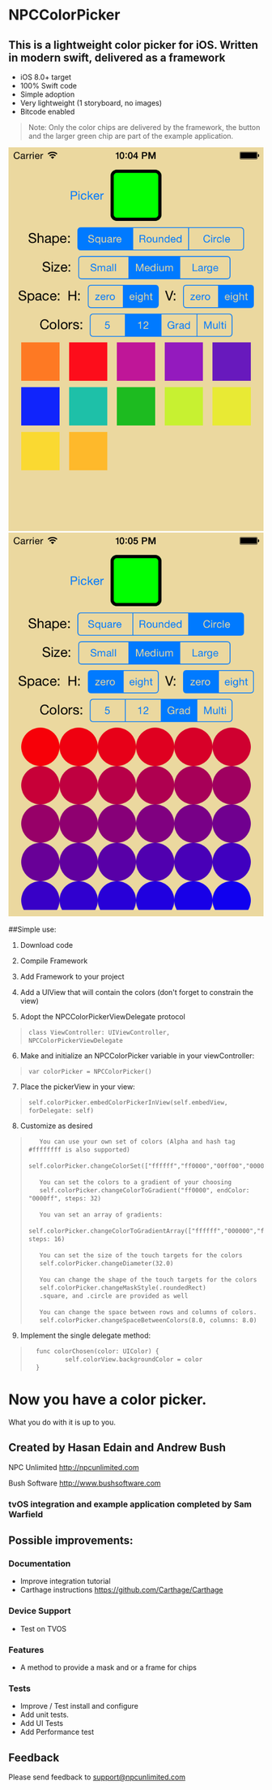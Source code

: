 # NPCColorPicker
## This is a lightweight color picker for iOS. Written in modern swift, delivered as a framework

* iOS 8.0+ target
* 100% Swift code
* Simple adoption
* Very lightweight (1 storyboard, no images)
* Bitcode enabled

>Note: Only the color chips are delivered by the framework, the button and the larger green chip are part of the example application.

![Default Configuration](https://github.com/HasanEdain/NPCColorPicker/blob/master/ReadmeScreenShots/DefaultConfig.png?raw=true)
![Custom Configuration](https://github.com/HasanEdain/NPCColorPicker/blob/master/ReadmeScreenShots/CustomConfig.png?raw=true)

##Simple use:
1. Download code

2. Compile Framework

3. Add Framework to your project

4. Add a UIView that will contain the colors (don't forget to constrain the view)

5. Adopt the NPCColorPickerViewDelegate protocol
>     class ViewController: UIViewController, NPCColorPickerViewDelegate
6. Make and initialize an NPCColorPicker variable in your viewController: 
>     var colorPicker = NPCColorPicker()

7. Place the pickerView in your view: 
>     self.colorPicker.embedColorPickerInView(self.embedView, forDelegate: self)

8. Customize as desired
>        You can use your own set of colors (Alpha and hash tag #ffffffff is also supported)
>        self.colorPicker.changeColorSet(["ffffff","ff0000","00ff00","0000ff","000000"])
>
>        You can set the colors to a gradient of your choosing
>        self.colorPicker.changeColorToGradient("ff0000", endColor: "0000ff", steps: 32)
>
>        You van set an array of gradients:
>        self.colorPicker.changeColorToGradientArray(["ffffff","000000","ff0000","00ff00","0000ff"], steps: 16)
>
>        You can set the size of the touch targets for the colors
>        self.colorPicker.changeDiameter(32.0)
>
>        You can change the shape of the touch targets for the colors
>        self.colorPicker.changeMaskStyle(.roundedRect)
>        .square, and .circle are provided as well
>
>        You can change the space between rows and columns of colors.
>        self.colorPicker.changeSpaceBetweenColors(8.0, columns: 8.0)

9. Implement the single delegate method:
>	    func colorChosen(color: UIColor) {
>               self.colorView.backgroundColor = color
>       }
    
# Now you have a color picker.
What you do with it is up to you.

## Created by Hasan Edain and Andrew Bush
NPC Unlimited <http://npcunlimited.com>

Bush Software <http://www.bushsoftware.com>

### tvOS integration and example application completed by Sam Warfield

## Possible improvements:
### Documentation
* Improve integration tutorial
* Carthage instructions <https://github.com/Carthage/Carthage>

### Device Support
* Test on TVOS

### Features
* A method to provide a mask and or a frame for chips

### Tests
* Improve / Test install and configure
* Add unit tests.
* Add UI Tests
* Add Performance test

## Feedback
Please send feedback to <support@npcunlimited.com>